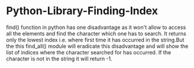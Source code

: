 # Python-Library-Finding-Index
find() function in python has one disadvantage as it won't allow to access all the elements and find the character which one has to search. It returns only the lowest index i.e. where first time it has occurred in the string.But the this find_all() module will eradicate this disadvantage and will show the list of indices where the character searched for has occurred. If the character is not in the string it will return -1.
